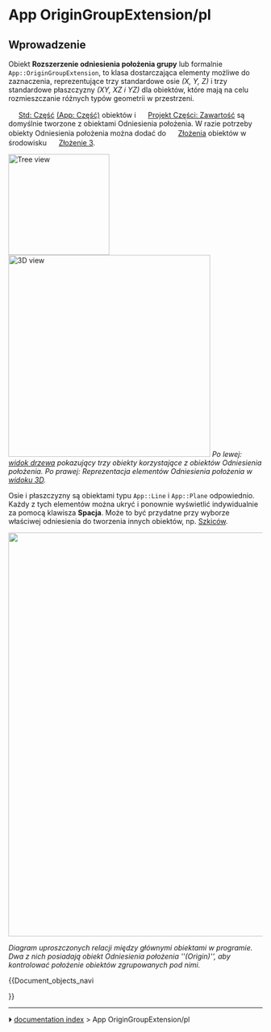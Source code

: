 # App OriginGroupExtension/pl
## Wprowadzenie

Obiekt **Rozszerzenie odniesienia położenia grupy** lub formalnie `App::OriginGroupExtension`, to klasa dostarczająca elementy możliwe do zaznaczenia, reprezentujące trzy standardowe osie *(X, Y, Z)* i trzy standardowe płaszczyzny *(XY, XZ i YZ)* dla obiektów, które mają na celu rozmieszczanie różnych typów geometrii w przestrzeni.

<img alt="" src=images/Std_Part.svg  style="width:16px;"> [Std: Część](Std_Part/pl.md) [(App: Część)](App_Part/pl.md) obiektów i <img alt="" src=images/PartDesign_Body.svg  style="width:16px;"> [Projekt Części: Zawartość](PartDesign_Body/pl.md) są domyślnie tworzone z obiektami Odniesienia położenia. W razie potrzeby obiekty Odniesienia położenia można dodać do <img alt="" src=images/Assembly_Assembly_Tree.svg  style="width:16px;"> [Złożenia](Assembly3_CreateAssembly/pl.md) obiektów w środowisku <img alt="" src=images/Assembly3_workbench_icon.svg  style="width:16px;"> [Złożenie 3](Assembly3_Workbench/pl.md).

<img alt="Tree view" src=images/App_OriginGroupExtension_example.png  style="width:200px;"> <img alt="3D view" src=images/App_OriginGroupExtension-02.png  style="width:400px;"> 
*Po lewej: [widok drzewa](Tree_view/pl.md) pokazujący trzy obiekty korzystające z obiektów Odniesienia położenia. Po prawej: Reprezentacja elementów Odniesienia położenia w [widoku 3D](3D_view/pl.md).*

Osie i płaszczyzny są obiektami typu `App::Line` i `App::Plane` odpowiednio. Każdy z tych elementów można ukryć i ponownie wyświetlić indywidualnie za pomocą klawisza **Spacja**. Może to być przydatne przy wyborze właściwej odniesienia do tworzenia innych obiektów, np. [Szkiców](Sketch/pl.md).

<img alt="" src=images/FreeCAD_core_objects.svg  style="width:800px;">



*Diagram uproszczonych relacji między głównymi obiektami w programie. Dwa z nich posiadają obiekt Odniesienia położenia ''(Origin)'', aby kontrolować położenie obiektów zgrupowanych pod nimi.*


{{Document_objects_navi

}}



---
⏵ [documentation index](../README.md) > App OriginGroupExtension/pl
